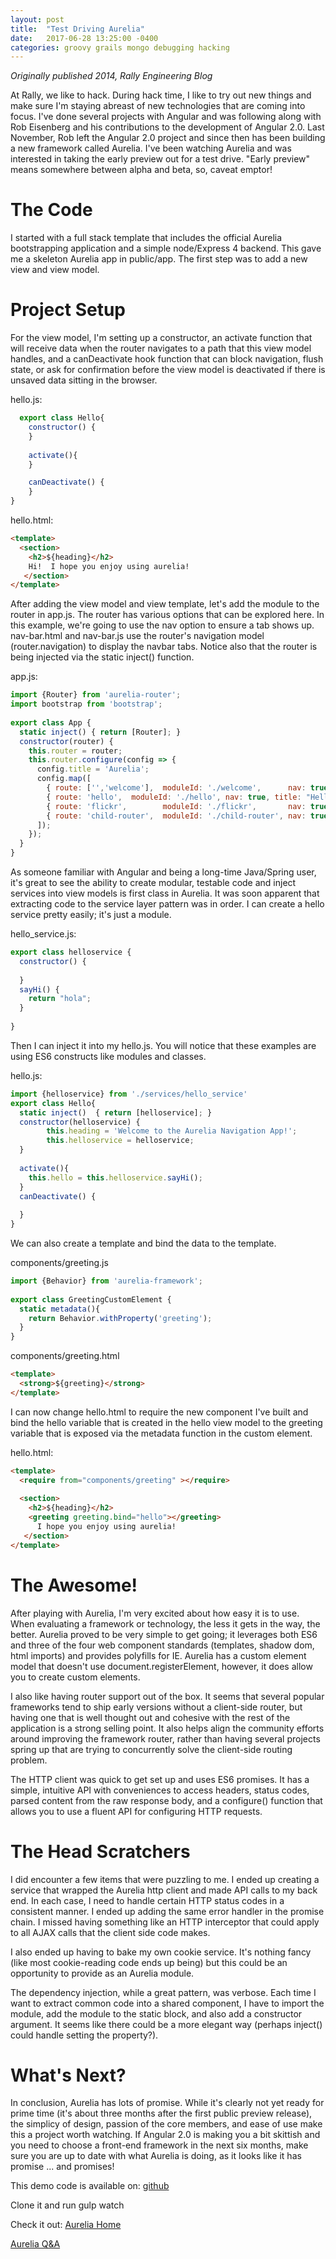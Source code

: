 ```yaml
---
layout: post
title:  "Test Driving Aurelia"
date:   2017-06-28 13:25:00 -0400
categories: groovy grails mongo debugging hacking
---
```


*Originally published 2014, Rally Engineering Blog*

At Rally, we like to hack. During hack time, I like to try out new things and make sure I'm staying abreast of new technologies that are coming into focus. I've done several projects with Angular and was following along with Rob Eisenberg and his contributions to the development of Angular 2.0. Last November, Rob left the Angular 2.0 project and since then has been building a new framework called Aurelia. I've been watching Aurelia and was interested in taking the early preview out for a test drive. "Early preview" means somewhere between alpha and beta, so, caveat emptor!
# The Code

I started with a full stack template that includes the official Aurelia bootstrapping application and a simple node/Express 4 backend. This gave me a skeleton Aurelia app in public/app. The first step was to add a new view and view model.

# Project Setup

For the view model, I'm setting up a constructor, an activate function that will receive data when the router navigates to a path that this view model handles, and a canDeactivate hook function that can block navigation, flush state, or ask for confirmation before the view model is deactivated if there is unsaved data sitting in the browser.

hello.js:
````javascript
  export class Hello{
    constructor() {
    }
 
    activate(){
    }

    canDeactivate() {
    }
}  
````

hello.html:
````html
<template>
  <section>
    <h2>${heading}</h2>
    Hi!  I hope you enjoy using aurelia!
   </section>
</template>
````

After adding the view model and view template, let's add the module to the router in app.js. The router has various options that can be explored here. In this example, we're going to use the nav option to ensure a tab shows up. nav-bar.html and nav-bar.js use the router's navigation model (router.navigation) to display the navbar tabs. Notice also that the router is being injected via the static inject() function.

app.js:

````javascript
import {Router} from 'aurelia-router';
import bootstrap from 'bootstrap';
 
export class App {
  static inject() { return [Router]; }
  constructor(router) {
    this.router = router;
    this.router.configure(config => {
      config.title = 'Aurelia';
      config.map([
        { route: ['','welcome'],  moduleId: './welcome',      nav: true, title:'Welcome' },
        { route: 'hello',  moduleId: './hello', nav: true, title: "Hello world!" },
        { route: 'flickr',        moduleId: './flickr',       nav: true },
        { route: 'child-router',  moduleId: './child-router', nav: true, title:'Child Router' }
      ]);
    });
  }
}
````

 

As someone familiar with Angular and being a long-time Java/Spring user, it's great to see the ability to create modular, testable code and inject services into view models is first class in Aurelia. It was soon apparent that extracting code to the service layer pattern was in order. I can create a hello service pretty easily; it's just a module.

hello_service.js:

````javascript
export class helloservice {
  constructor() {
 
  }
  sayHi() {
    return "hola";
  }
 
}
````

Then I can inject it into my hello.js. You will notice that these examples are using ES6 constructs like modules and classes.

hello.js:
````javascript
import {helloservice} from './services/hello_service'
export class Hello{
  static inject()  { return [helloservice]; }
  constructor(helloservice) {
        this.heading = 'Welcome to the Aurelia Navigation App!';
        this.helloservice = helloservice;
  }
 
  activate(){
    this.hello = this.helloservice.sayHi();
  }
  canDeactivate() {
 
  }
}
````
We can also create a template and bind the data to the template.

components/greeting.js
````javascript
import {Behavior} from 'aurelia-framework';
 
export class GreetingCustomElement {
  static metadata(){
    return Behavior.withProperty('greeting');
  }
}
````
components/greeting.html
````html
<template>
  <strong>${greeting}</strong>
</template>
````

I can now change hello.html to require the new component I've built and bind the hello variable that is created in the hello view model to the greeting variable that is exposed via the metadata function in the custom element.

hello.html:
````html
<template>
  <require from="components/greeting" ></require>
 
  <section>
    <h2>${heading}</h2>
    <greeting greeting.bind="hello"></greeting>
      I hope you enjoy using aurelia!
   </section>
</template>
````

# The Awesome!

After playing with Aurelia, I'm very excited about how easy it is to use. When evaluating a framework or technology, the less it gets in the way, the better. Aurelia proved to be very simple to get going; it leverages both ES6 and three of the four web component standards (templates, shadow dom, html imports) and provides polyfills for IE. Aurelia has a custom element model that doesn't use document.registerElement, however, it does allow you to create custom elements.

I also like having router support out of the box. It seems that several popular frameworks tend to ship early versions without a client-side router, but having one that is well thought out and cohesive with the rest of the application is a strong selling point. It also helps align the community efforts around improving the framework router, rather than having several projects spring up that are trying to concurrently solve the client-side routing problem.

The HTTP client was quick to get set up and uses ES6 promises. It has a simple, intuitive API with conveniences to access headers, status codes, parsed content from the raw response body, and a configure() function that allows you to use a fluent API for configuring HTTP requests.

# The Head Scratchers

I did encounter a few items that were puzzling to me. I ended up creating a service that wrapped the Aurelia http client and made API calls to my back end. In each case, I need to handle certain HTTP status codes in a consistent manner. I ended up adding the same error handler in the promise chain. I missed having something like an HTTP interceptor that could apply to all AJAX calls that the client side code makes.

I also ended up having to bake my own cookie service. It's nothing fancy (like most cookie-reading code ends up being) but this could be an opportunity to provide as an Aurelia module.

The dependency injection, while a great pattern, was verbose. Each time I want to extract common code into a shared component, I have to import the module, add the module to the static block, and also add a constructor argument. It seems like there could be a more elegant way (perhaps inject() could handle setting the property?).

# What's Next?

In conclusion, Aurelia has lots of promise. While it's clearly not yet ready for prime time (it's about three months after the first public preview release), the simplicy of design, passion of the core members, and ease of use make this a project worth watching. If Angular 2.0 is making you a bit skittish and you need to choose a front-end framework in the next six months, make sure you are up to date with what Aurelia is doing, as it looks like it has promise ... and promises!

This demo code is available on: [github](https://github.com/RallySoftware/aurelia-hack)

Clone it and run gulp watch

Check it out: [Aurelia Home](http://aurelia.io/)

[Aurelia Q&A](http://eisenbergeffect.bluespire.com/aurelia-qa/)
